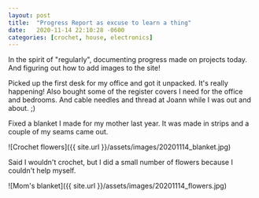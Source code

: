 ```yaml
---
layout: post
title:  "Progress Report as excuse to learn a thing"
date:   2020-11-14 22:10:28 -0600
categories: [crochet, house, electronics] 
---
```


In the spirit of "regularly", documenting progress made on projects today. And figuring out how to add images to the site! 

Picked up the first desk for my office and got it unpacked. It's really happening! Also bought some of the register covers I need for the office and bedrooms. And cable needles and thread at Joann while I was out and about. ;) 

Fixed a blanket I made for my mother last year. It was made in strips and a couple of my seams came out. 

![Crochet flowers]({{ site.url }}/assets/images/20201114_blanket.jpg)

Said I wouldn't crochet, but I did a small number of flowers because I couldn't help myself.

![Mom's blanket]({{ site.url }}/assets/images/20201114_flowers.jpg)
